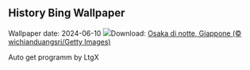 ## History Bing Wallpaper
Wallpaper date: 2024-06-10
![](https://www.bing.com/th?id=OHR.OsakaNight_IT-IT6949418703_UHD.jpg&w=1000)Download: [Osaka di notte, Giappone (© wichianduangsri/Getty Images)](https://www.bing.com/th?id=OHR.OsakaNight_IT-IT6949418703_UHD.jpg)

Auto get programm by LtgX
